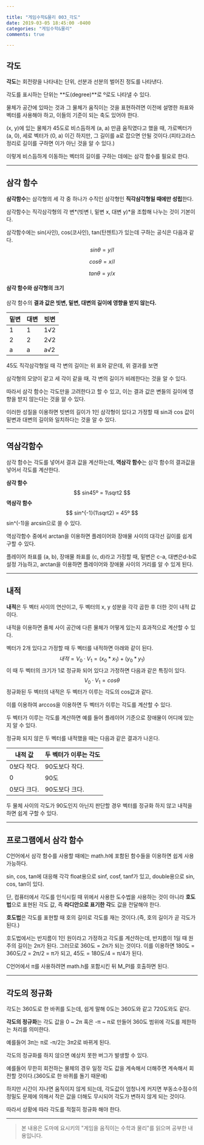```yaml
---

title: "게임수학&물리 003_각도"
date: 2019-03-05 18:45:00 -0400
categories: "게임수학&물리"
comments: true

---
```


## 각도

**각도**는 회전량을 나타내는 단위, 선분과 선분의 벌어진 정도를 나타낸다.

각도를 표시하는 단위는 **도(degree)**로 º로도 나타낼 수 있다.



물체가 공간에 있따는 것과 그 물체가 움직이는 것을 표현하려면 이전에 설명한 좌표와 벡터를 사용해야 하고, 이들의 기준이 되는 축도 있어야 한다.



(x, y)에 있는 물체가 45도로 비스듬하게 (a, a) 만큼 움직였다고 했을 때, 가로벡터가 (a, 0),  세로 벡터가 (0, a) 이긴 하지만, 그 길이를 a로 잡으면 안될 것이다.(피타고라스 정리로 길이를 구하면 이가 아닌 것을 알 수 있다.)

이렇게 비스듬하게 이동하는 벡터의 길이를 구하는 데에는 삼각 함수를 필요로 한다.

------



## 삼각 함수

**삼각함수**는 삼각형의 세 각 중 하나가 수직인 삼각형인 **직각삼각형일 때에만 성립**한다.

삼각함수는 직각삼각형의 각 변*(빗변 l, 밑변 x, 대변 y)*을 조합해 나누는 것이 기본이다.

삼각함수에는 sin(사인), cos(코사인), tan(탄젠트)가 있는데 구하는 공식은 다음과 같다.
$$
sin\theta = y / l
$$

$$
cos\theta = x/l
$$

$$
tan\theta = y/x
$$



#### 삼각 함수와 삼각형의 크기

삼각 함수의 **결과 값은 빗변, 밑변, 대변의 길이에 영향을 받지 않는다.**

| 밑변 | 대변 | 빗변 |
| ---- | ---- | ---- |
| 1    | 1    | 1√2  |
| 2    | 2    | 2√2  |
| a    | a    | a√2  |

45도 직각삼각형일 때 각 변의 길이는 위 표와 같은데, 위 결과를 보면

삼각형의 모양이 같고 세 각이 같을 때, 각 변의 길이가 비례한다는 것을 알 수 있다.

따라서 삼각 함수는 각도만을 고려한다고 할 수 있고, 이는 결과 값은 변들의 길이에 영향을 받지 않는다는 것을 알 수 있다.



이러한 성질을 이용하면 빗변의 길이가 1인 삼각형이 있다고 가정할 때 sin과 cos 값이 밑변과 대변의 길이와 일치하다는 것을 알 수 있다.

------

## 역삼각함수

삼각 함수는 각도를 넣어서 결과 값을 계산하는데, **역삼각 함수**는 삼각 함수의 결과값을 넣어서 각도를 계산한다.

**삼각 함수**
$$
sin45º = 1\sqrt2
$$
**역삼각 함수**
$$
sin^{-1}(1\sqrt2) = 45º
$$
sin^(-1)을 arcsin으로 쓸 수 있다.



역삼각함수 중에서 arctan을 이용하면 플레이어와 장애물 사이의 대각선 길이를 쉽게 구할 수 있다.

플레이어 좌표를 (a, b), 장애물 좌표를 (c, d)라고 가정할 때, 밑변은 c-a, 대변은d-b로 설정 가능하고, arctan을 이용하면 플레이어와 장애물 사이의 거리를 알 수 있게 된다.

------

## 내적

**내적**은 두 벡터 사이의 연산이고, 두 벡터의 x, y 성분을 각각 곱한 후 더한 것이 내적 값이다.

내적을 이용하면 줄체 사이 공간에 다른 물체가 어떻게 있는지 효과적으로 계산할 수 있다.



벡터가 2개 있다고 가정할 때 두 벡터를 내적하면 아래와 같이 된다.
$$
내적 = V_0·V_1 = (x_0 * x_1) + (y_0 * y_1)
$$
이 때 두 벡터의 크기가 1로 정규화 되어 있다고 가정하면 다음과 같은 특징이 있다.
$$
V_0·V_1 = cos\theta
$$
정규화된 두 벡터의 내적은 두 벡터가 이루는 각도의 cos값과 같다.

이를 이용하여 arccos을 이용하면 두 벡터가 이루는 각도를 계산할 수 있다.

두 벡터가 이루는 각도를 계산하면 예를 들어 플레이어 기준으로 장애물이 어디에 있는지 알 수 있다.



정규화 되지 않은 두 벡터를 내적했을 때는 다음과 같은 결과가 나온다.

| 내적 값     | 두 벡터가 이루는 각도 |
| ----------- | --------------------- |
| 0보다 작다. | 90도보다 작다.        |
| 0           | 90도                  |
| 0보다 크다. | 90도보다 크다.        |

두 물체 사이의 각도가 90도인지 아닌지 판단할 경우 벡터를 정규화 하지 않고 내적을 하면 쉽게 구할 수 있다.

------



## 프로그램에서 삼각 함수

C언어에서 삼각 함수를 사용할 때에는 math.h에 포함된 함수들을 이용하면 쉽게 사용 가능하다.

sin, cos, tan에 대응해 각각  float용으로 sinf, cosf, tanf가 있고, double용으로 sin, cos, tan이 있다.

단, 컴퓨터에서 각도를 인식시킬 때 위에서 사용한 도수법을 사용하는 것이 아니라 **호도법**으로 표현된 각도 값, 즉 **라디안으로 표기한 각**도 값을 전달해야 한다.

**호도법**은 각도를 표현할 때 호의 길이로 각도를 재는 것이다.(즉, 호의 길이가 곧 각도가 된다.)

호도법에서는 반지름이 1인 원이라고 가정하고 각도를 계산하는데, 반지름이 1일 때 원주의 길이는 2π가 된다. 그러므로 360도 = 2π가 되는 것이다. 이를 이용하면 180도 = 360도/2 = 2π/2 = π가 되고, 45도 = 180도/4 = π/4가 된다.

C언어에서 π를 사용하려면 math.h를 포함시킨 뒤 M_PI를 호출하면 된다.

------



## 각도의 정규화

각도는 360도로 한 바퀴를 도는데, 쉽게 말해 0도는 360도와 같고 720도와도 같다. 

**각도의 정규화**는 각도 값을 0 ~ 2π 혹은 -π ~ π로 만들어 360도 범위에 각도를 제한하는 처리를 의미한다.

예를들어 3π는 π로 -π/2는 3π2로 바뀌게 된다.



각도의 정규화를 하지 않으면 예상치 못한 버그가 발생할 수 있다.

예를들어 무한히 회전하는 물체의 경우 일정 각도 값을 계속해서 더해주면 계속해서 회전할 것이다.(360도로 한 바퀴를 돌기 때문에)

하지만 시간이 지나면 움직이지 않게 되는데, 각도값이 엄청나게 커지면 부동소수점수의 정밀도 문제에 의해서 작은 값을 더해도 무시되어 각도가 변하지 않게 되는 것이다.

따라서 상황에 따라 각도를 적절히 정규화 해야 한다.

------

> 본 내용은 도마에 요시키의 "게임을 움직이는 수학과 물리"를 읽으며 공부한 내용입니다.